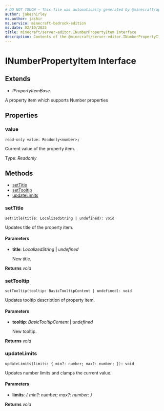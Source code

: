 ```yaml
---
# DO NOT TOUCH — This file was automatically generated by @minecraft/api-docs-generator, to report problems file an issue at https://github.com/Mojang/minecraft-scripting-libraries
author: jakeshirley
ms.author: jashir
ms.service: minecraft-bedrock-edition
ms.date: 02/10/2025
title: minecraft/server-editor.INumberPropertyItem Interface
description: Contents of the @minecraft/server-editor.INumberPropertyItem class.
---
```

# INumberPropertyItem Interface

## Extends
- *IPropertyItemBase*

A property item which supports Number properties

## Properties

### **value**
`read-only value: Readonly<number>;`

Current value of the property item.

Type: *Readonly<number>*

## Methods
- [setTitle](#settitle)
- [setTooltip](#settooltip)
- [updateLimits](#updatelimits)

### **setTitle**
`
setTitle(title: LocalizedString | undefined): void
`

Updates title of the property item.

#### **Parameters**
- **title**: *LocalizedString* | *undefined*
  
  New title.

**Returns** *void*

### **setTooltip**
`
setTooltip(tooltip: BasicTooltipContent | undefined): void
`

Updates tooltip description of property item.

#### **Parameters**
- **tooltip**: *BasicTooltipContent* | *undefined*
  
  New tooltip.

**Returns** *void*

### **updateLimits**
`
updateLimits(limits: {
        min?: number;
        max?: number;
    }): void
`

Updates number limits and clamps the current value.

#### **Parameters**
- **limits**: *{
        min?: number;
        max?: number;
    }*

**Returns** *void*
